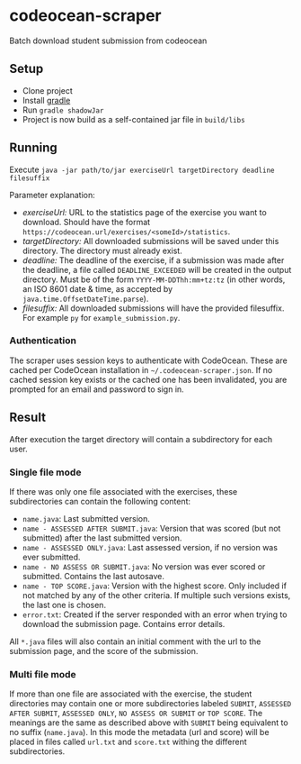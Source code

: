 # codeocean-scraper

Batch download student submission from codeocean

## Setup

- Clone project
- Install [gradle](http://gradle.org)
- Run `gradle shadowJar`
- Project is now build as a self-contained jar file in `build/libs`

## Running

Execute `java -jar path/to/jar exerciseUrl targetDirectory deadline filesuffix`

Parameter explanation:

- _exerciseUrl:_ URL to the statistics page of the exercise you want to download.
  Should have the format `https://codeocean.url/exercises/<someId>/statistics`.
- _targetDirectory:_ All downloaded submissions will be saved under this directory. The directory must already exist.
- _deadline:_ The deadline of the exercise, if a submission was made after the deadline, a file called `DEADLINE_EXCEEDED` will be created in the output directory. Must be of the form `YYYY-MM-DDThh:mm+tz:tz` (in other words, an ISO 8601 date & time, as accepted by `java.time.OffsetDateTime.parse`).
- _filesuffix:_ All downloaded submissions will have the provided filesuffix. For example `py` for `example_submission.py`.

### Authentication

The scraper uses session keys to authenticate with CodeOcean.
These are cached per CodeOcean installation in `~/.codeocean-scraper.json`.
If no cached session key exists or the cached one has been invalidated, you are prompted for an email and password to sign in.

## Result

After execution the target directory will contain a subdirectory for each user.

### Single file mode

If there was only one file associated with the exercises, these subdirectories can contain the following content:

- `name.java`: Last submitted version.
- `name - ASSESSED AFTER SUBMIT.java`: Version that was scored (but not submitted) after the last submitted version.
- `name - ASSESSED ONLY.java`: Last assessed version, if no version was ever submitted.
- `name - NO ASSESS OR SUBMIT.java`: No version was ever scored or submitted. Contains the last autosave.
- `name - TOP SCORE.java`: Version with the highest score. Only included if not matched by any of the other criteria. If multiple such versions exists, the last one is chosen.
- `error.txt`: Created if the server responded with an error when trying to download the submission page. Contains error details.

All `*.java` files will also contain an initial comment with the url to the submission page, and the score of the submission.

### Multi file mode

If more than one file are associated with the exercise, the student directories may contain one or more subdirectories labeled `SUBMIT`, `ASSESSED AFTER SUBMIT`, `ASSESSED ONLY`, `NO ASSESS OR SUBMIT` or `TOP SCORE`. The meanings are the same as described above with `SUBMIT` being equivalent to no suffix (`name.java`). In this mode the metadata (url and score) will be placed in files called `url.txt` and `score.txt` withing the different subdirectories.
